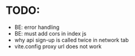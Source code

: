 
# TODO:
- BE: error handling
- BE: must add cors in index js
- why api sign-up is called twice in network tab
- vite.config proxy url does not work
